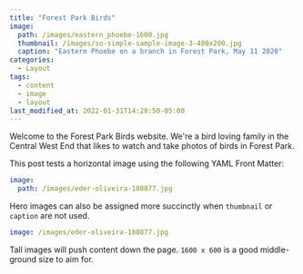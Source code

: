 ```yaml
---
title: "Forest Park Birds"
image: 
  path: /images/eastern_phoebe-1600.jpg
  thumbnail: /images/so-simple-sample-image-3-400x200.jpg
  caption: "Eastern Phoebe on a branch in Forest Park, May 11 2020"
categories:
  - Layout
tags:
  - content
  - image
  - layout
last_modified_at: 2022-01-31T14:28:50-05:00
---
```


Welcome to the Forest Park Birds website. We're a bird loving family in the Central West End that likes to watch and take photos of birds in Forest Park.

This post tests a horizontal image using the following YAML Front Matter:

```yaml
image:
  path: /images/eder-oliveira-180877.jpg
```

Hero images can also be assigned more succinctly when `thumbnail` or `caption` are not used.

```yaml
image: /images/eder-oliveira-180877.jpg
```

Tall images will push content down the page. `1600 x 600` is a good middle-ground size to aim for.

